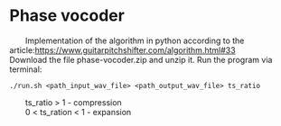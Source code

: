 # Phase vocoder
&emsp;&emsp;Implementation of the algorithm in python according to the article:https://www.guitarpitchshifter.com/algorithm.html#33  
Download the file phase-vocoder.zip and unzip it. Run the program via terminal:  
```console
./run.sh <path_input_wav_file> <path_output_wav_file> ts_ratio
```
&emsp;&emsp;ts_ratio > 1 - compression  
&emsp;&emsp;0 < ts_ration < 1 - expansion
